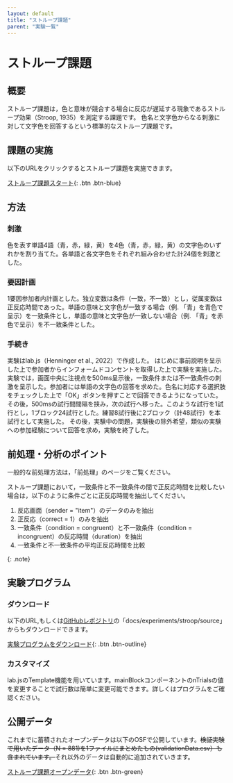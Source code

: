 ```yaml
---
layout: default
title: "ストループ課題"
parent: "実験一覧"
---
```


# ストループ課題

## 概要

ストループ課題は，色と意味が競合する場合に反応が遅延する現象であるストループ効果（Stroop, 1935）を測定する課題です。
色名と文字色からなる刺激に対して文字色を回答するという標準的なストループ課題です。

## 課題の実施

以下のURLをクリックするとストループ課題を実施できます。

[ストループ課題スタート](./exp/){: .btn .btn-blue}

## 方法

### 刺激

色を表す単語4語（青，赤，緑，黄）を4色（青，赤，緑，黄）の文字色のいずれかを割り当てた。各単語と各文字色をそれぞれ組み合わせた計24個を刺激とした。

### 要因計画

1要因参加者内計画とした。独立変数は条件（一致，不一致）とし，従属変数は正反応時間であった。単語の意味と文字色が一致する場合（例. 「青」を青色で呈示）を一致条件とし，単語の意味と文字色が一致しない場合（例. 「青」を赤色で呈示）を不一致条件とした。

### 手続き

実験はlab.js（Henninger et al., 2022）で作成した。
はじめに事前説明を呈示した上で参加者からインフォームドコンセントを取得した上で実験を実施した。実験では，画面中央に注視点を500ms呈示後，一致条件または不一致条件の刺激を呈示した。参加者には単語の文字色の回答を求めた。色名に対応する選択肢をチェックした上で「OK」ボタンを押すことで回答できるようになっていた。その後，500msの試行間間隔を挟み，次の試行へ移った。このような試行を1試行とし，1ブロック24試行とした。練習8試行後に2ブロック（計48試行）を本試行として実施した。
その後，実験中の問題，実験後の除外希望，類似の実験への参加経験について回答を求め，実験を終了した。

## 前処理・分析のポイント
一般的な前処理方法は，「前処理」のページをご覧ください。

ストループ課題において，一致条件と不一致条件の間で正反応時間を比較したい場合は，以下のように条件ごとに正反応時間を抽出してください。

1. 反応画面（sender = "item"）のデータのみを抽出
2. 正反応（correct = 1）のみを抽出
3. 一致条件（condition = congruent）と不一致条件（condition = incongruent）の反応時間（duration）を抽出
4. 一致条件と不一致条件の平均正反応時間を比較

{: .note}

## 実験プログラム

### ダウンロード

以下のURL,もしくは[GitHubレポジトリ](https://github.com/mklab-japan/ope)の「docs/experiments/stroop/source」からもダウンロードできます。

<a href = "./source/stroop_ope_public.json" download>実験プログラムをダウンロード</a>{: .btn .btn-outline}

### カスタマイズ

lab.jsのTemplate機能を用いています。mainBlockコンポーネントのnTrialsの値を変更することで試行数は簡単に変更可能できます。詳しくはプログラムをご確認ください。

## 公開データ

これまでに蓄積されたオープンデータは以下のOSFで公開しています。~~検証実験で用いたデータ（N = 881)を1ファイルにまとめたもの(validationData.csv）も含まれています。~~それ以外のデータは自動的に追加されていきます。

[ストループ課題オープンデータ](https://osf.io/d8tmu/){: .btn .btn-green}